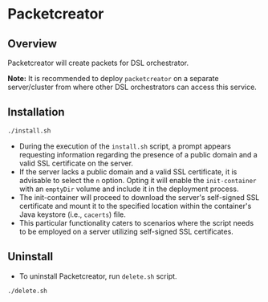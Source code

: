# Packetcreator

## Overview
Packetcreator will create packets for DSL orchestrator.

**Note:** It is recommended to deploy `packetcreator` on a separate server/cluster from where other DSL orchestrators can access this service.

## Installation
```sh
./install.sh
```
* During the execution of the `install.sh` script, a prompt appears requesting information regarding the presence of a public domain and a valid SSL certificate on the server.
* If the server lacks a public domain and a valid SSL certificate, it is advisable to select the `n` option. Opting it will enable the `init-container` with an `emptyDir` volume and include it in the deployment process.
* The init-container will proceed to download the server's self-signed SSL certificate and mount it to the specified location within the container's Java keystore (i.e., `cacerts`) file.
* This particular functionality caters to scenarios where the script needs to be employed on a server utilizing self-signed SSL certificates.

## Uninstall
* To uninstall Packetcreator, run `delete.sh` script.
```sh
./delete.sh 
```
